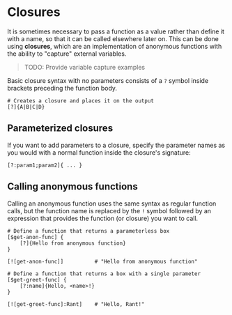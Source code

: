 # Closures

It is sometimes necessary to pass a function as a value rather than define it with a name, so that it can be called elsewhere later on.
This can be done using **closures**, which are an implementation of anonymous functions with the ability to "capture" external variables.

> TODO: Provide variable capture examples

Basic closure syntax with no parameters consists of a `?` symbol inside brackets preceding the function body. 

```rant
# Creates a closure and places it on the output
[?]{A|B|C|D}
```

## Parameterized closures

If you want to add parameters to a closure, specify the parameter names as you would with a normal function inside the closure's signature:

```rant
[?:param1;param2]{ ... }
```

## Calling anonymous functions

Calling an anonymous function uses the same syntax as regular function calls, but the function name is replaced by the `!` symbol followed by an expression that provides the function (or closure) you want to call.

```rant
# Define a function that returns a parameterless box
[$get-anon-func] {
    [?]{Hello from anonymous function}
}

[![get-anon-func]]          # "Hello from anonymous function"

# Define a function that returns a box with a single parameter
[$get-greet-func] {
    [?:name]{Hello, <name>!}
}

[![get-greet-func]:Rant]    # "Hello, Rant!"
```